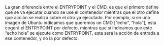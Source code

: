 La gran diferencia entre el ENTRYPOINT y el CMD, es que el primero define que se va ejecutar cuando se use el contenedor mientras que el otro define que acción se realiza sobre el otro ya ejecutado. Por ejemplo, si en una imagen de Ubuntu indicamos que queremos un CMD [“echo”, “hola”], esta cogerá el ENTRYPOINT por defecto, mientras que si indicamos que este “echo hola” se ejecute como ENTRYPOINT, esta será la acción de entrada a ese contenedor, y no la por defecto.